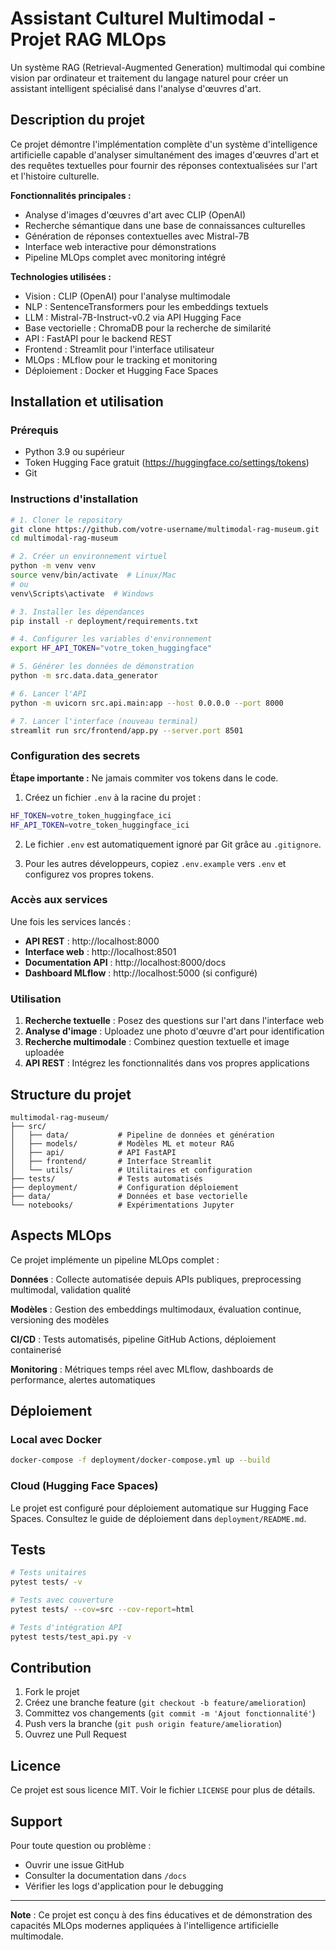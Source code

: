 # Assistant Culturel Multimodal - Projet RAG MLOps

Un système RAG (Retrieval-Augmented Generation) multimodal qui combine vision par ordinateur et traitement du langage naturel pour créer un assistant intelligent spécialisé dans l'analyse d'œuvres d'art.

## Description du projet

Ce projet démontre l'implémentation complète d'un système d'intelligence artificielle capable d'analyser simultanément des images d'œuvres d'art et des requêtes textuelles pour fournir des réponses contextualisées sur l'art et l'histoire culturelle.

**Fonctionnalités principales :**
- Analyse d'images d'œuvres d'art avec CLIP (OpenAI)
- Recherche sémantique dans une base de connaissances culturelles
- Génération de réponses contextuelles avec Mistral-7B
- Interface web interactive pour démonstrations
- Pipeline MLOps complet avec monitoring intégré

**Technologies utilisées :**
- Vision : CLIP (OpenAI) pour l'analyse multimodale
- NLP : SentenceTransformers pour les embeddings textuels
- LLM : Mistral-7B-Instruct-v0.2 via API Hugging Face
- Base vectorielle : ChromaDB pour la recherche de similarité
- API : FastAPI pour le backend REST
- Frontend : Streamlit pour l'interface utilisateur
- MLOps : MLflow pour le tracking et monitoring
- Déploiement : Docker et Hugging Face Spaces

## Installation et utilisation

### Prérequis
- Python 3.9 ou supérieur
- Token Hugging Face gratuit (https://huggingface.co/settings/tokens)
- Git

### Instructions d'installation

```bash
# 1. Cloner le repository
git clone https://github.com/votre-username/multimodal-rag-museum.git
cd multimodal-rag-museum

# 2. Créer un environnement virtuel
python -m venv venv
source venv/bin/activate  # Linux/Mac
# ou
venv\Scripts\activate  # Windows

# 3. Installer les dépendances
pip install -r deployment/requirements.txt

# 4. Configurer les variables d'environnement
export HF_API_TOKEN="votre_token_huggingface"

# 5. Générer les données de démonstration
python -m src.data.data_generator

# 6. Lancer l'API
python -m uvicorn src.api.main:app --host 0.0.0.0 --port 8000

# 7. Lancer l'interface (nouveau terminal)
streamlit run src/frontend/app.py --server.port 8501
```

### Configuration des secrets

**Étape importante :** Ne jamais commiter vos tokens dans le code.

1. Créez un fichier `.env` à la racine du projet :
```bash
HF_TOKEN=votre_token_huggingface_ici
HF_API_TOKEN=votre_token_huggingface_ici
```

2. Le fichier `.env` est automatiquement ignoré par Git grâce au `.gitignore`.

3. Pour les autres développeurs, copiez `.env.example` vers `.env` et configurez vos propres tokens.

### Accès aux services

Une fois les services lancés :
- **API REST** : http://localhost:8000
- **Interface web** : http://localhost:8501
- **Documentation API** : http://localhost:8000/docs
- **Dashboard MLflow** : http://localhost:5000 (si configuré)

### Utilisation

1. **Recherche textuelle** : Posez des questions sur l'art dans l'interface web
2. **Analyse d'image** : Uploadez une photo d'œuvre d'art pour identification
3. **Recherche multimodale** : Combinez question textuelle et image uploadée
4. **API REST** : Intégrez les fonctionnalités dans vos propres applications

## Structure du projet

```
multimodal-rag-museum/
├── src/
│   ├── data/           # Pipeline de données et génération
│   ├── models/         # Modèles ML et moteur RAG
│   ├── api/            # API FastAPI
│   ├── frontend/       # Interface Streamlit
│   └── utils/          # Utilitaires et configuration
├── tests/              # Tests automatisés
├── deployment/         # Configuration déploiement
├── data/               # Données et base vectorielle
└── notebooks/          # Expérimentations Jupyter
```

## Aspects MLOps

Ce projet implémente un pipeline MLOps complet :

**Données** : Collecte automatisée depuis APIs publiques, preprocessing multimodal, validation qualité

**Modèles** : Gestion des embeddings multimodaux, évaluation continue, versioning des modèles

**CI/CD** : Tests automatisés, pipeline GitHub Actions, déploiement containerisé

**Monitoring** : Métriques temps réel avec MLflow, dashboards de performance, alertes automatiques

## Déploiement

### Local avec Docker
```bash
docker-compose -f deployment/docker-compose.yml up --build
```

### Cloud (Hugging Face Spaces)
Le projet est configuré pour déploiement automatique sur Hugging Face Spaces. Consultez le guide de déploiement dans `deployment/README.md`.

## Tests

```bash
# Tests unitaires
pytest tests/ -v

# Tests avec couverture
pytest tests/ --cov=src --cov-report=html

# Tests d'intégration API
pytest tests/test_api.py -v
```

## Contribution

1. Fork le projet
2. Créez une branche feature (`git checkout -b feature/amelioration`)
3. Committez vos changements (`git commit -m 'Ajout fonctionnalité'`)
4. Push vers la branche (`git push origin feature/amelioration`)
5. Ouvrez une Pull Request

## Licence

Ce projet est sous licence MIT. Voir le fichier `LICENSE` pour plus de détails.

## Support

Pour toute question ou problème :
- Ouvrir une issue GitHub
- Consulter la documentation dans `/docs`
- Vérifier les logs d'application pour le debugging

---

**Note** : Ce projet est conçu à des fins éducatives et de démonstration des capacités MLOps modernes appliquées à l'intelligence artificielle multimodale.